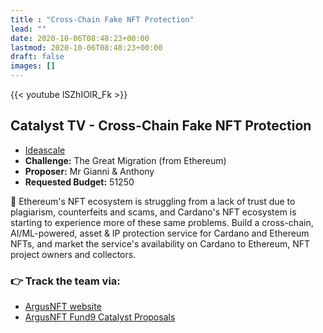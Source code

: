 ```yaml
---
title : "Cross-Chain Fake NFT Protection"
lead: ""
date: 2020-10-06T08:48:23+00:00
lastmod: 2020-10-06T08:48:23+00:00
draft: false
images: []
---
```


{{<  youtube lSZhIOlR_Fk >}}

## Catalyst TV - Cross-Chain Fake NFT Protection

- [Ideascale](https://cardano.ideascale.com/c/idea/414165)
- **Challenge:** The Great Migration (from Ethereum)
- **Proposer:** Mr  Gianni & Anthony
- **Requested Budget:** 51250

🌟 Ethereum's NFT ecosystem is struggling from a lack of trust due to plagiarism, counterfeits and scams, and Cardano's NFT ecosystem is starting to experience more of these same problems. Build a cross-chain, AI/ML-powered, asset & IP protection service for Cardano and Ethereum NFTs, and market the service's availability on Cardano to Ethereum, NFT project owners and collectors.

### 👉  Track the team via:

- [ArgusNFT website](https://argusnft.com/)
- [ArgusNFT Fund9 Catalyst Proposals](https://linktr.ee/arguscatalyst)
